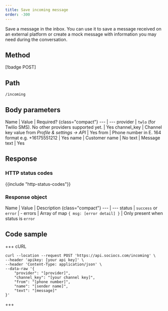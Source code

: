 ```yaml
---
title: Save incoming message
order: -300
---
```


Save a message in the inbox. You can use it to save a message received on an external platform or create a mock message with information you may need during the conversation.

## Method

[!badge POST]

## Path

`/incoming`

## Body parameters

Name | Value | Required? {class="compact"}
--- | ---
provider | `twlo` (for Twilio SMS). No other providers supported yet. | Yes
channel_key | Channel key value from *Profile & settings -> API* | Yes
from | Phone number in E. 164 format e.g. +16175551212 | Yes
name | Customer name | No
text | Message text | Yes

## Response

### HTTP status codes

{{include "http-status-codes"}}

### Response object

Name | Value | Description {class="compact"}
--- | ---
status | `success` or `error` | -
errors | Array of map `{ msg: [error detail] }` | Only present when status is `error`

## Code sample

+++ cURL

```shell
curl --location --request POST 'https://api.sociocs.com/incoming' \
--header 'apikey: [your api key]' \
--header 'Content-Type: application/json' \
--data-raw '{
    "provider": "[provider]",
    "channel_key": "[your channel key]",
    "from": "[phone number]",
    "name": "[sender name]",
    "text": "[message]"
}'
```

+++

